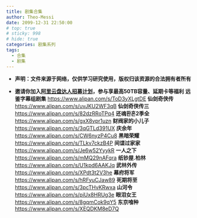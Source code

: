 ```yaml
---
title: 剧集合集
author: Theo-Messi
date: 2099-12-31 22:50:00
# top: true
# sticky: 998
# hide: true
categories: 剧集系列
tags:
  - 合集
  - 剧集
---
```


- **声明：文件来源于网络，仅供学习研究使用，版权归该资源的合法拥有者所有**

- **邀请你加入[阿里云盘达人招募计划](https://pages.aliyundrive.com/mobile-page/web/signup.html?code=a98d13a)，参与享最高50TB容量、延期卡等福利**
  **远鉴字幕组剧集** https://www.alipan.com/s/ToD3yXLgtDE
  **仙剑奇侠传** https://www.alipan.com/s/uvJKU2WF3qB
  **仙剑奇侠传三** https://www.alipan.com/s/82dzRRoTPq4
  **还魂환혼2季全** https://www.alipan.com/s/gxX8vpr1uzn
  **财阀家的小儿子** https://www.alipan.com/s/3qGTLd391UX
  **庆余年** https://www.alipan.com/s/CW6nyzP4Cu8
  **黑暗荣耀** https://www.alipan.com/s/TLkv7ckzB4P
  **间谍过家家** https://www.alipan.com/s/Je6w52YyykR
  **一人之下** https://www.alipan.com/s/mMQ29nAFqra
  **纸钞屋.柏林** https://www.alipan.com/s/U1kpd6AAKJq
  **武林外传** https://www.alipan.com/s/XPdt3t2V3he
  **幕府将军** https://www.alipan.com/s/hRFyuCJaw89
  **死期将至** https://www.alipan.com/s/3pcTHvKRwxa
  **山河令** https://www.alipan.com/s/piUx8HRUg3e
  **眼泪女王** https://www.alipan.com/s/8gqmCok9qY5
  **东京喰种** https://www.alipan.com/s/XEQDKM8eD7Q
